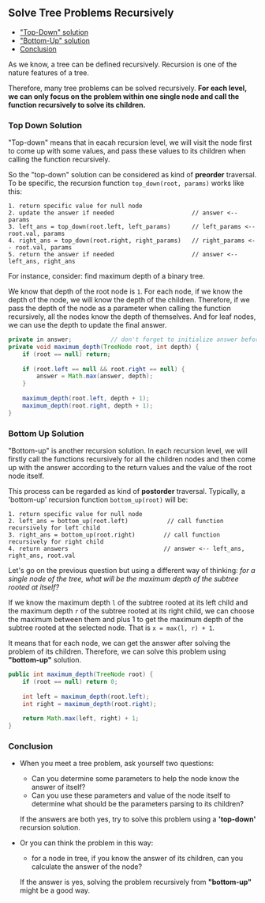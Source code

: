 ## Solve Tree Problems Recursively

 - ["Top-Down" solution](#top-down-solution)
 - ["Bottom-Up" solution](#bottom-up-solution)
 - [Conclusion](#conclusion)
 
As we know, a tree can be defined recursively. Recursion is one of the nature features of a tree.

Therefore, many tree problems can be solved recursively. **For each level, we can only focus on the problem within one single node and call
the function recursively to solve its children.**

### Top Down Solution
"Top-down" means that in eacah recursion level, we will visit the node first to come up with some values, and pass these values to its children
when calling the function recursively.

So the "top-down" solution can be considered as kind of **preorder** traversal. To be specific, the recursion function `top_down(root, params)` works 
like this:

```
1. return specific value for null node
2. update the answer if needed                      // answer <-- params
3. left_ans = top_down(root.left, left_params)      // left_params <-- root.val, params
4. right_ans = top_down(root.right, right_params)   // right_params <-- root.val, params
5. return the answer if needed                      // answer <-- left_ans, right_ans
```

For instance, consider: find maximum depth of a binary tree.

We know that depth of the root node is `1`. For each node, if we know the depth of the node, we will know the depth of the children. 
Therefore, if we pass the depth of the node as a parameter when calling the function recursively, all the nodes know the depth of themselves. And for leaf nodes, we can use the depth to update the final answer.

```java
private in answer;           // don't forget to initialize answer before call maximum_depth
private void maximum_depth(TreeNode root, int depth) {
    if (root == null) return;
    
    if (root.left == null && root.right == null) {
        answer = Math.max(answer, depth);
    }
    
    maximum_depth(root.left, depth + 1);
    maximum_depth(root.right, depth + 1);
}
```

### Bottom Up Solution
"Bottom-up" is another recursion solution. In each recursion level, we will firstly call the functions recursively for all the children nodes and then come up with the answer according to the return values and the value of the root node itself.

This process can be regarded as kind of **postorder** traversal. Typically, a 'bottom-up' recursion function `bottom_up(root)` will be:

```
1. return specific value for null node
2. left_ans = bottom_up(root.left)           // call function recursively for left child
3. right_ans = bottom_up(root.right)        // call function recursively for right child
4. return answers                           // answer <-- left_ans, right_ans, root.val
```
Let's go on the previous question but using a different way of thinking: *for a single node of the tree, what will be the maximum depth of the subtree rooted at itself?*

If we know the maximum depth `l` of the subtree rooted at its left child and the maximum depth `r` of the subtree rooted at its right child, we can choose the maximum between them and plus 1 to get the maximum depth of the subtree rooted at the selected node. That is `x = max(l, r) + 1`.

It means that for each node, we can get the answer after solving the problem of its children. Therefore, we can solve this problem using **"bottom-up"** solution.

```java
public int maximum_depth(TreeNode root) {
    if (root == null) return 0;
    
    int left = maximum_depth(root.left);
    int right = maximum_depth(root.right);
    
    return Math.max(left, right) + 1;
}
```

### Conclusion

- When you meet a tree problem, ask yourself two questions:
  - Can you determine some parameters to help the node know the answer of itself?
  - Can you use these parameters and value of the node itself to determine what should be the parameters parsing to its children?
  
  If the answers are both yes, try to solve this problem using a **'top-down'** recursion solution.

- Or you can think the problem in this way: 
  - for a node in tree, if you know the answer of its children, can you calculate the answer of the node?
  
  If the answer is yes, solving the problem recursively from **"bottom-up"** might be a good way.
  

